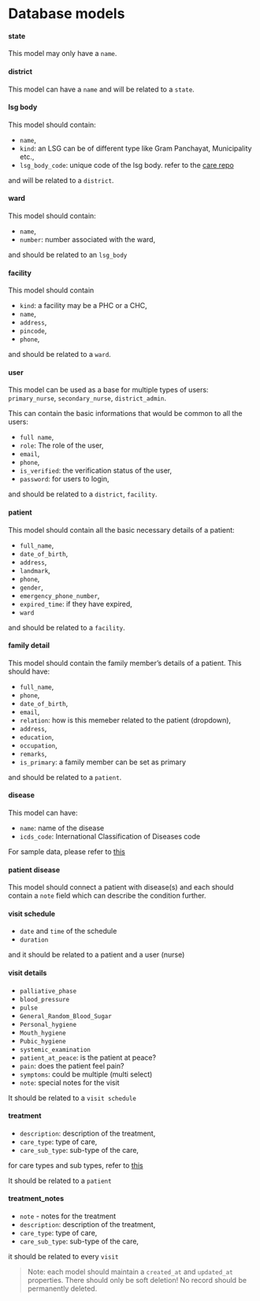 # Database models
#### state
This model may only have a `name`.

#### district
This model can have a `name` and will be related to a `state`.

#### lsg body
This model should contain:

- `name`,
- `kind`: an LSG can be of different type like Gram Panchayat, Municipality etc.,
- `lsg_body_code`: unique code of the lsg body. refer to the [care repo](https://github.com/coronasafe/care/blob/master/care/users/models.py#L61)

and will be related to a `district`.

#### ward
This model should contain:

- `name`,
- `number`: number associated with the ward,

and should be related to an `lsg_body`
#### facility
This model should contain

- `kind`: a facility may be a PHC or a CHC,
- `name`,
- `address`,
- `pincode`,
- `phone`,

and should be related to a `ward`.

#### user
This model can be used as a base for multiple types of users: `primary_nurse`, `secondary_nurse`, `district_admin`.

This can contain the basic informations that would be common to all the users:

- `full name`,
- `role`: The role of the user,
- `email`,
- `phone`,
- `is_verified`: the verification status of the user,
- `password`: for users to login,

and should be related to a `district`, `facility`.
#### patient
This model should contain all the basic necessary details of a patient:

- `full_name`,
- `date_of_birth`,
- `address`,
- `landmark`,
- `phone`,
- `gender`,
- `emergency_phone_number`,
- `expired_time`: if they have expired,
- `ward`

and should be related to a `facility`.
#### family detail
This model should contain the family member’s details of a patient. This should have:

- `full_name`,
- `phone`,
- `date_of_birth`,
- `email`,
- `relation`: how is this memeber related to the patient (dropdown),
- `address`,
- `education`,
- `occupation`,
- `remarks`,
- `is_primary`: a family member can be set as primary

and should be related to a `patient`.

#### disease
This model can have:

- `name`: name of the disease
- `icds_code`: International Classification of Diseases code

For sample data, please refer to [this](https://github.com/coronasafe/arike/blob/main/db/seeds/development/diseases.seeds.rb)

#### patient disease
This model should connect a patient with disease(s) and each should contain a `note` field which can describe the condition further.
#### visit schedule
- `date` and `time` of the schedule
- `duration`

and it should be related to a patient and a user (nurse)
#### visit details
- `palliative_phase`
- `blood_pressure`
- `pulse`
- `General_Random_Blood_Sugar `
- `Personal_hygiene`
- `Mouth_hygiene`
- `Pubic_hygiene`
- `systemic_examination`
- `patient_at_peace`: is the patient at peace?
- `pain`: does the patient feel pain?
- `symptoms`: could be multiple (multi select)
- `note`: special notes for the visit

It should be related to a `visit schedule`

#### treatment
- `description`: description of the treatment,
- `care_type`: type of care,
- `care_sub_type`: sub-type of the care,

for care types and sub types, refer to [this](https://github.com/coronasafe/arike/blob/main/db/seeds/development/treatment.seeds.rb)

It should be related to a `patient`

#### treatment_notes
- `note` - notes for the treatment
- `description`: description of the treatment,
- `care_type`: type of care,
- `care_sub_type`: sub-type of the care,

it should be related to every `visit`

> Note: each model should maintain a `created_at` and `updated_at` properties. There should only be soft deletion! No record should be permanently deleted.
